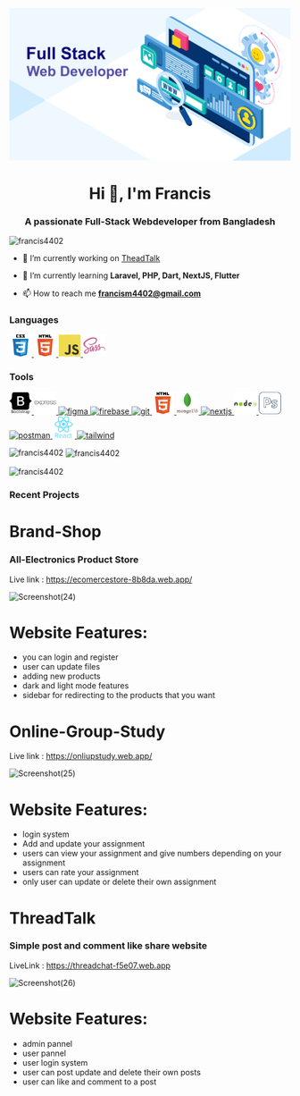 ![logo](https://github.com/Francis4402/Francis4402/blob/main/3334.png)

<h1 align="center">Hi 👋, I'm Francis</h1>
<h3 align="center">A passionate Full-Stack Webdeveloper from Bangladesh</h3>

<p align="left"> <img src="https://komarev.com/ghpvc/?username=francis4402&label=Profile%20views&color=0e75b6&style=flat" alt="francis4402" /> </p>

- 🔭 I’m currently working on [TheadTalk](https://threadchat-f5e07.web.app)

- 🌱 I’m currently learning **Laravel, PHP, Dart, NextJS, Flutter**

- 📫 How to reach me **francism4402@gmail.com**


<h3 align="left">Languages</h3>
<p align="left"></a> <a href="https://www.w3schools.com/css/" target="_blank" rel="noreferrer"> <img src="https://raw.githubusercontent.com/devicons/devicon/master/icons/css3/css3-original-wordmark.svg" alt="css3" width="40" height="40"/> </a> <a href="https://www.w3.org/html/" target="_blank" rel="noreferrer"> <img src="https://raw.githubusercontent.com/devicons/devicon/master/icons/html5/html5-original-wordmark.svg" alt="html5" width="40" height="40"/> </a> <a href="https://developer.mozilla.org/en-US/docs/Web/JavaScript" target="_blank" rel="noreferrer"> <img src="https://raw.githubusercontent.com/devicons/devicon/master/icons/javascript/javascript-original.svg" alt="javascript" width="40" height="40"/> </a> <a href="https://sass-lang.com" target="_blank" rel="noreferrer"> <img src="https://raw.githubusercontent.com/devicons/devicon/master/icons/sass/sass-original.svg" alt="sass" width="40" height="40"/> </a> </p>

<h3 align="left">Tools</h3>
<p align="left"> </a> <a href="https://getbootstrap.com" target="_blank" rel="noreferrer"> <img src="https://raw.githubusercontent.com/devicons/devicon/master/icons/bootstrap/bootstrap-plain-wordmark.svg" alt="bootstrap" width="40" height="40"/> </a> <a href="https://expressjs.com" target="_blank" rel="noreferrer"> <img src="https://raw.githubusercontent.com/devicons/devicon/master/icons/express/express-original-wordmark.svg" alt="express" width="40" height="40"/> </a> <a href="https://www.figma.com/" target="_blank" rel="noreferrer"> <img src="https://www.vectorlogo.zone/logos/figma/figma-icon.svg" alt="figma" width="40" height="40"/> </a> <a href="https://firebase.google.com/" target="_blank" rel="noreferrer"> <img src="https://www.vectorlogo.zone/logos/firebase/firebase-icon.svg" alt="firebase" width="40" height="40"/> </a> <a href="https://git-scm.com/" target="_blank" rel="noreferrer"> <img src="https://www.vectorlogo.zone/logos/git-scm/git-scm-icon.svg" alt="git" width="40" height="40"/> </a> <a href="https://www.w3.org/html/" target="_blank" rel="noreferrer"> <img src="https://raw.githubusercontent.com/devicons/devicon/master/icons/html5/html5-original-wordmark.svg" alt="html5" width="40" height="40"/> </a> <a href="https://www.mongodb.com/" target="_blank" rel="noreferrer"> <img src="https://raw.githubusercontent.com/devicons/devicon/master/icons/mongodb/mongodb-original-wordmark.svg" alt="mongodb" width="40" height="40"/> </a> <a href="https://nextjs.org/" target="_blank" rel="noreferrer"> <img src="https://cdn.worldvectorlogo.com/logos/nextjs-2.svg" alt="nextjs" width="40" height="40"/> </a> <a href="https://nodejs.org" target="_blank" rel="noreferrer"> <img src="https://raw.githubusercontent.com/devicons/devicon/master/icons/nodejs/nodejs-original-wordmark.svg" alt="nodejs" width="40" height="40"/> </a> <a href="https://www.photoshop.com/en" target="_blank" rel="noreferrer"> <img src="https://raw.githubusercontent.com/devicons/devicon/master/icons/photoshop/photoshop-line.svg" alt="photoshop" width="40" height="40"/> </a> <a href="https://postman.com" target="_blank" rel="noreferrer"> <img src="https://www.vectorlogo.zone/logos/getpostman/getpostman-icon.svg" alt="postman" width="40" height="40"/> </a> <a href="https://reactjs.org/" target="_blank" rel="noreferrer"> <img src="https://raw.githubusercontent.com/devicons/devicon/master/icons/react/react-original-wordmark.svg" alt="react" width="40" height="40"/> </a> <a href="https://tailwindcss.com/" target="_blank" rel="noreferrer"> <img src="https://www.vectorlogo.zone/logos/tailwindcss/tailwindcss-icon.svg" alt="tailwind" width="40" height="40"/> </a> </p>

<p><img align="left" src="https://github-readme-stats.vercel.app/api/top-langs?username=francis4402&show_icons=true&locale=en&layout=compact" alt="francis4402" /></p>

<p>&nbsp;<img align="center" src="https://github-readme-stats.vercel.app/api?username=francis4402&show_icons=true&locale=en" alt="francis4402" /></p>

<p><img align="center" src="https://github-readme-streak-stats.herokuapp.com/?user=francis4402&" alt="francis4402" /></p>

<h3 align="left">Recent Projects</h3>
<p align="left">
  <h1>Brand-Shop</h1>
  <h3>All-Electronics Product Store</h3> 

 Live link : https://ecomercestore-8b8da.web.app/


![Screenshot(24)](https://github.com/Francis4402/Brand-Shop/assets/91011882/8e6f5ad6-9d3a-4611-82d7-b600effcd0ff)

# Website Features: 

   - you can login and register
   - user can update files
   - adding new products
   - dark and light mode features
   - sidebar for redirecting to the products that you want
</p>

<p align="left">
  <h1>Online-Group-Study</h1>

  Live link : https://onliupstudy.web.app/


![Screenshot(25)](https://github.com/Francis4402/Online-Group-Study/assets/91011882/18a5d892-8fe6-44ec-b1e8-a180f2a0dad4)

# Website Features:

  - login system
  - Add and update your assignment 
  - users can view your assignment and give numbers depending on your assignment
  - users can rate your assignment
  - only user can update or delete their own assignment
</p>

<p align="left">
  <h1>ThreadTalk</h1>
  <h3>Simple post and comment like share website</h3>
  
  LiveLink : https://threadchat-f5e07.web.app


![Screenshot(26)](https://github.com/Francis4402/TheadTalk-clientside/assets/91011882/16feb869-ce57-465e-8654-a3bfaf72b330)

# Website Features:

  - admin pannel
  - user pannel
  - user login system
  - user can post update and delete their own posts
  - user can like and comment to a post
</p>
